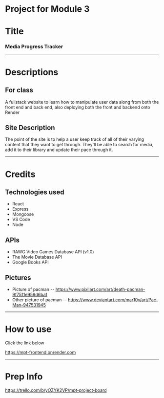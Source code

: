 # Project for Module 3


# Title
### Media Progress Tracker
---

# Descriptions

## For class

A fullstack website to learn how to manipulate user data along from both the front end and back end, also deploying both the front and backend onto Render

## Site Description
The point of the site is to help a user keep track of all of their varying content that they want to get through.  They'll be able to search for media, add it to their library and update their pace through it.  

---

# Credits
## Technologies used
- React
- Express
- Mongoose
- VS Code
- Node

## APIs
- RAWG Video Games Database API (v1.0)
- The Movie Database API
- Google Books API

## Pictures
- Picture of pacman
-- https://www.pixilart.com/art/death-pacman-9f7511e959d6ba1
- Other picture of pacman
-- https://www.deviantart.com/mar10v/art/Pac-Man-947531945
---

# How to use
Click the link below

https://mpt-frontend.onrender.com

---

# Prep Info

https://trello.com/b/yOZYK2VP/mpt-project-board